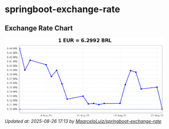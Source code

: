 # springboot-exchange-rate

<!-- EXCHANGE-RATE-START -->
## Exchange Rate Chart

![Exchange Rate Chart](charts/chart.png)*Updated at: 2025-08-26 17:13 by [MaarceloLuiz/springboot-exchange-rate](https://github.com/MaarceloLuiz/springboot-exchange-rate)*


<!-- EXCHANGE-RATE-END -->